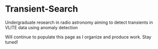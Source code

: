 # Transient-Search
Undergraduate research in radio astronomy aiming to detect transients in VLITE data using anomaly detection


Will continue to populate this page as I organize and produce work. Stay tuned!
